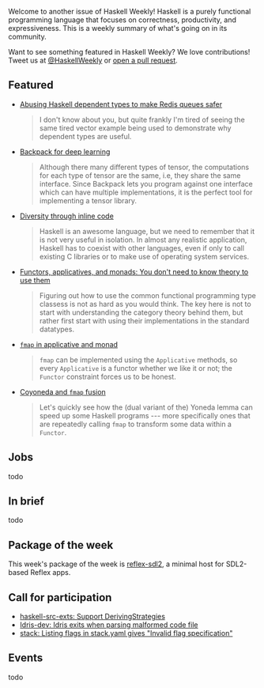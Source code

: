 <!-- 2017-08-24 -->

Welcome to another issue of Haskell Weekly!
Haskell is a purely functional programming language that focuses on correctness, productivity, and expressiveness.
This is a weekly summary of what's going on in its community.

Want to see something featured in Haskell Weekly?
We love contributions!
Tweet us at [@HaskellWeekly](https://twitter.com/haskellweekly) or [open a pull request](https://github.com/haskellweekly/haskellweekly.github.io).

## Featured

-   [Abusing Haskell dependent types to make Redis queues safer](https://medium.com/@zyxoas/abusing-haskell-dependent-types-to-make-redis-queues-safer-cc31db943b6c)

    > I don't know about you, but quite frankly I'm tired of seeing the same tired vector example being used to demonstrate why dependent types are useful.

-   [Backpack for deep learning](http://blog.ezyang.com/2017/08/backpack-for-deep-learning/)

    > Although there many different types of tensor,  the computations for each type of tensor are the same, i.e, they share the same interface. Since Backpack lets you program against one interface which can have multiple implementations, it is the perfect tool for implementing a tensor library.

-   [Diversity through inline code](https://www.tweag.io/posts/2017-08-17-inline-code.html)

    > Haskell is an awesome language, but we need to remember that it is not very useful in isolation. In almost any realistic application, Haskell has to coexist with other languages, even if only to call existing C libraries or to make use of operating system services.

-   [Functors, applicatives, and monads: You don't need to know theory to use them](https://joyfulmantis.github.io/posts/2017-08-23-functors-applicatives-monads.html)

    > Figuring out how to use the common functional programming type classess is not as hard as you would think. The key here is not to start with understanding the category theory behind them, but rather first start with using their implementations in the standard datatypes.

-   [`fmap` in applicative and monad](http://www.halogenandtoast.com/fmap-in-applicative-and-monad/)

    > `fmap` can be implemented using the `Applicative` methods, so every `Applicative` is a functor whether we like it or not; the `Functor` constraint forces us to be honest.

-   [Coyoneda and `fmap` fusion](http://alpmestan.com/posts/2017-08-17-coyoneda-fmap-fusion.html)

    > Let's quickly see how the (dual variant of the) Yoneda lemma can speed up some Haskell programs --- more specifically ones that are repeatedly calling `fmap` to transform some data within a `Functor`.

## Jobs

todo

## In brief

todo

## Package of the week

This week's package of the week is [reflex-sdl2](https://hackage.haskell.org/package/reflex-sdl2-0.1.0.0),
a minimal host for SDL2-based Reflex apps.

## Call for participation

-   [haskell-src-exts: Support DerivingStrategies](https://github.com/haskell-suite/haskell-src-exts/issues/375)
-   [Idris-dev: Idris exits when parsing malformed code file](https://github.com/idris-lang/Idris-dev/issues/4013)
-   [stack: Listing flags in stack.yaml gives "Invalid flag specification"](https://github.com/commercialhaskell/stack/issues/3374)

## Events

todo
